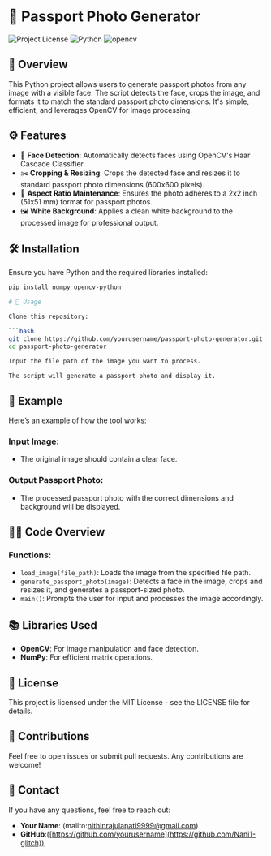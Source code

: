 # 📸 Passport Photo Generator

![Project License](https://img.shields.io/badge/license-MIT-blue.svg) ![Python](https://img.shields.io/badge/python-v3.7%2B-blue) ![opencv](https://img.shields.io/badge/OpenCV-4.x-green)

## 🌟 Overview

This Python project allows users to generate passport photos from any image with a visible face. The script detects the face, crops the image, and formats it to match the standard passport photo dimensions. It's simple, efficient, and leverages OpenCV for image processing.

## ⚙️ Features

- 👤 **Face Detection**: Automatically detects faces using OpenCV's Haar Cascade Classifier.
- ✂️ **Cropping & Resizing**: Crops the detected face and resizes it to standard passport photo dimensions (600x600 pixels).
- 📐 **Aspect Ratio Maintenance**: Ensures the photo adheres to a 2x2 inch (51x51 mm) format for passport photos.
- 🖼️ **White Background**: Applies a clean white background to the processed image for professional output.

## 🛠️ Installation

Ensure you have Python and the required libraries installed:

```bash
pip install numpy opencv-python

# 🚀 Usage

Clone this repository:

```bash
git clone https://github.com/yourusername/passport-photo-generator.git
cd passport-photo-generator

Input the file path of the image you want to process.

The script will generate a passport photo and display it.
```
## 📸 Example

Here’s an example of how the tool works:

### Input Image:
- The original image should contain a clear face.

### Output Passport Photo:
- The processed passport photo with the correct dimensions and background will be displayed.

## 🧑‍💻 Code Overview

### Functions:
- `load_image(file_path)`: Loads the image from the specified file path.
- `generate_passport_photo(image)`: Detects a face in the image, crops and resizes it, and generates a passport-sized photo.
- `main()`: Prompts the user for input and processes the image accordingly.

## 📚 Libraries Used

- **OpenCV**: For image manipulation and face detection.
- **NumPy**: For efficient matrix operations.

## 📝 License

This project is licensed under the MIT License - see the LICENSE file for details.

## 🤝 Contributions

Feel free to open issues or submit pull requests. Any contributions are welcome!

## 📧 Contact

If you have any questions, feel free to reach out:

- **Your Name**: (mailto:nithinrajulapati9999@gmail.com)
- **GitHub**:([https://github.com/yourusername](https://github.com/Nani1-glitch))
